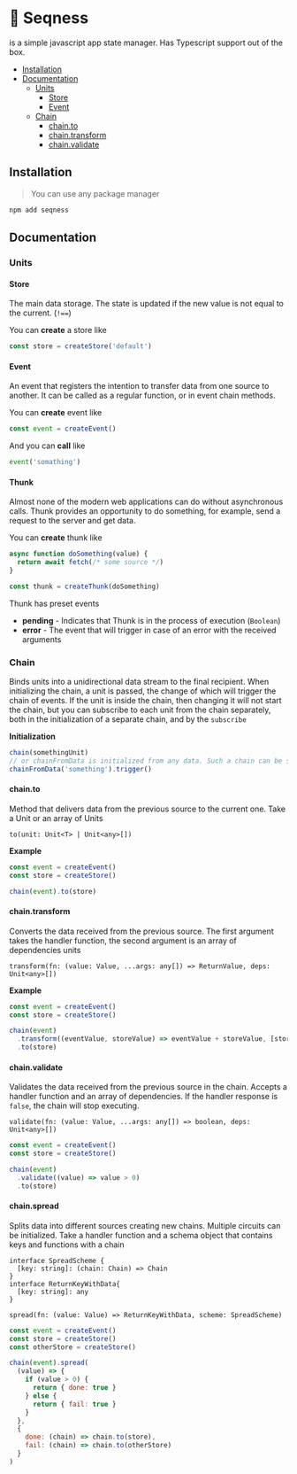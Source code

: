 # 🔗 Seqness

is a simple javascript app state manager. Has Typescript support out of the box.

- [Installation](#installation)
- [Documentation](#documentation)
  - [Units](#units)
    - [Store](#store)
    - [Event](#event)
  - [Chain](#chain)
    - [chain.to](#chainto)
    - [chain.transform](#chaintransform)
    - [chain.validate](#chainvalidate)

## Installation

> You can use any package manager

```bash
npm add seqness
```

## Documentation

### Units

#### Store

The main data storage. The state is updated if the new value is not equal to the current. (`!==`)

You can **create** a store like

```javascript
const store = createStore('default')
```

#### Event

An event that registers the intention to transfer data from one source to another. It can be called as a regular function, or in event chain methods.

You can **create** event like

```javascript
const event = createEvent()
```

And you can **call** like

```javascript
event('somathing')
```

#### Thunk

Almost none of the modern web applications can do without asynchronous calls. Thunk provides an opportunity to do something, for example, send a request to the server and get data.

You can **create** thunk like

```javascript
async function doSomething(value) {
  return await fetch(/* some source */)
}

const thunk = createThunk(doSomething)
```

Thunk has preset events

- **pending** - Indicates that Thunk is in the process of execution (`Boolean`)
- **error** - The event that will trigger in case of an error with the received arguments

### Chain

Binds units into a unidirectional data stream to the final recipient. When initializing the chain, a unit is passed, the change of which will trigger the chain of events. If the unit is inside the chain, then changing it will not start the chain, but you can subscribe to each unit from the chain separately, both in the initialization of a separate chain, and by the `subscribe`

**Initialization**

```javascript
chain(somethingUnit)
// or chainFromData is initialized from any data. Such a chain can be started by calling the trigger
chainFromData('something').trigger()
```

#### chain.to

Method that delivers data from the previous source to the current one. Take a Unit or an array of Units

```
to(unit: Unit<T> | Unit<any>[])
```

**Example**

```javascript
const event = createEvent()
const store = createStore()

chain(event).to(store)
```

#### chain.transform

Converts the data received from the previous source. The first argument takes the handler function, the second argument is an array of dependencies units

```
transform(fn: (value: Value, ...args: any[]) => ReturnValue, deps: Unit<any>[])
```

**Example**

```javascript
const event = createEvent()
const store = createStore()

chain(event)
  .transform((eventValue, storeValue) => eventValue + storeValue, [storeValue])
  .to(store)
```

#### chain.validate

Validates the data received from the previous source in the chain. Accepts a handler function and an array of dependencies. If the handler response is `false`, the chain will stop executing.

```
validate(fn: (value: Value, ...args: any[]) => boolean, deps: Unit<any>[])
```

```javascript
const event = createEvent()
const store = createStore()

chain(event)
  .validate((value) => value > 0)
  .to(store)
```

#### chain.spread

Splits data into different sources creating new chains. Multiple circuits can be initialized. Take a handler function and a schema object that contains keys and functions with a chain

```
interface SpreadScheme {
  [key: string]: (chain: Chain) => Chain
}
interface ReturnKeyWithData{
  [key: string]: any
}

spread(fn: (value: Value) => ReturnKeyWithData, scheme: SpreadScheme)
```

```javascript
const event = createEvent()
const store = createStore()
const otherStore = createStore()

chain(event).spread(
  (value) => {
    if (value > 0) {
      return { done: true }
    } else {
      return { fail: true }
    }
  },
  {
    done: (chain) => chain.to(store),
    fail: (chain) => chain.to(otherStore)
  }
)
```
